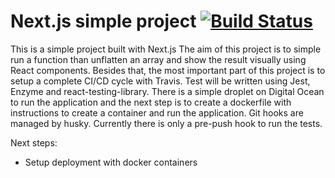 # Next.js simple project [![Build Status](https://travis-ci.org/nathanqueija/nextjs-react.svg?branch=master)](https://travis-ci.org/nathanqueija/nextjs-react)

This is a simple project built with Next.js
The aim of this project is to simple run a function than unflatten an array and show the result visually using React components.
Besides that, the most important part of this project is to setup a complete CI/CD cycle with Travis.
Test will be written using Jest, Enzyme and react-testing-library.
There is a simple droplet on Digital Ocean to run the application and the next step is to create a dockerfile with instructions to create a container and run the application.
Git hooks are managed by husky. Currently there is only a pre-push hook to run the tests.

Next steps:

- Setup deployment with docker containers
